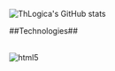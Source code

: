 ![ThLogica's GitHub stats](https://github-readme-stats.vercel.app/api?username=Thlogica&show_icons=true&theme=radical)

##Technologies##

<div style="display:inline_block"><br/>
  <img align="center" alt="html5" scr="https://img.shields.io/badge/CSS-239120?&style=for-the-badge&logo=css3&logoColor=white">
</div>  

